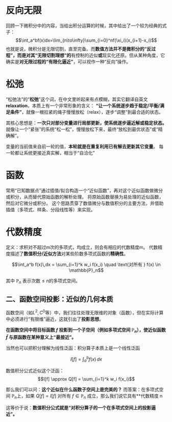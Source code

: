 # 反向无限

回顾一下微积分中的内容，当给出积分运算的时候，其中给出了一个较为经典的式子：
$$\int_a^bf(x)dx=\lim_{n\to\infty}\sum_{i=0}^nf(\xi_i)(x_{i+1}-x_i)$$
也就是说，微积分是无限切割，直至完备。而**数值方法并不是微积分的“反过程”，而是对其“无限切割理想”的**有控制的近似**或**现实化还原。但从某种角度，它确实是**对无限过程的“有限化逼近”**，可以视作一种“反向”操作。

# 松弛

“松弛法”的“**松弛**”这个词，在中文里听起来有点模糊，其实它翻译自英文 **relaxation**，本质上有一个非常形象的含义：
**“让一个系统逐步趋于稳定/平衡/满足条件”**，就像一根拉紧的绳子慢慢放松（relax），逐步“调整”到最合适的状态。

其核心思想是：**一次只对部分变量进行局部更新，使系统逐步逼近解或稳定状态。**
就像让一个“紧张”的系统“松一松”，慢慢放松下来，最终“放松到最优状态”或“精确解”。

变量的当前值来自前一轮的值，**本轮就是在重复利用已有解去更新其它变量**。
每一轮都让系统更接近真实解，相当于“自洽化”

# 函数

常用“已知数据点”通过插值/拟合构造一个“近似函数”，再对这个近似函数做微分或积分，从而替代原始函数的解析处理。
将原始函数替换为易处理的近似函数，然后对它微分或积分。
这个思路贯穿了数值微分与数值积分的主要方法，并借助插值（多项式、样条、分段线性等）来实现。

# 代数精度

定义：求积对不超过m次的多项式，均成立，则会有相应的代数精度m。
代数精度描述了**数值积分/近似方法**对某些阶数多项式函数的**精确性**。

$$\int_a^b f(x)\,dx = \sum_{i=1}^k w_i f(x_i) \quad \text{对所有 } f(x) \in \mathbb{P}_n$$

其中 $\mathbb{P}_n$ 表示次数$≤ n$的多项式空间。

## 二、函数空间投影：近似的几何本质

函数空间（如$L^2,C^0$等）中，我们往往处理无限维的对象（函数），但在实际计算中必须进行“有限维”逼近，这就引出了**投影思想**。

**在函数空间中将目标函数 $f$ 投影到一个子空间（例如多项式空间 $\mathbb{P}_n$），使近似函数 $\tilde{f}$ 与原函数在某种意义上“最接近”。**

当然也可以把积分理解为线性泛函：积分算子本质上是一个线性泛函

$$I[f] = \int_a^b f(x)\,dx$$

数值积分公式近似这个泛函：
$$I[f] \approx Q[f] = \sum_{i=1}^k w_i f(x_i)$$

那么我们可以问：**这个近似在什么函数子空间上是完美的？**
而答案：在多项式空间 $\mathbb{P}_n$上，如果 $Q[f] = I[f]$ 对所有 $f \in \mathbb{P}_n$ 成立，那么我们说它具有**代数精度 n

这等价于说：**数值积分公式就是“对积分算子的一个在多项式空间上的投影逼近”。**
